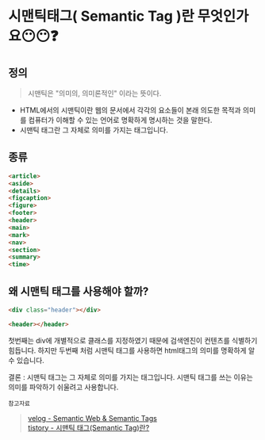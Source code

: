 # 시맨틱태그( Semantic Tag )란 무엇인가요😶😶❓

## 정의
> 시맨틱은 "의미의, 의미론적인" 이라는 뜻이다.
- HTML에서의 시맨틱이란 웹의 문서에서 각각의 요소들이 본래 의도한 목적과 의미를 컴퓨터가 이해할 수 있는 언어로 명확하게 명시하는 것을 말한다.
- 시맨틱 태그란 그 자체로 의미를 가지는 태그입니다.


## 종류
```html
<article>
<aside>
<details>
<figcaption>
<figure>
<footer>
<header>
<main>
<mark>
<nav>
<section>
<summary>
<time>
```

## 왜 시맨틱 태그를 사용해야 할까?
```html
<div class="header"></div>
```
```html
<header></header>
```
첫번째는 div에 개별적으로 클래스를 지정하였기 때문에 검색엔진이 컨텐츠를 식별하기 힘듭니다. 하지만 두번째 처럼 시맨틱 태그를 사용하면 html태그의 의미를 명확하게 알 수 있습니다.   


결론 : 시맨틱 태그는 그 자체로 의미를 가지는 태그입니다. 시맨틱 태그를 쓰는 이유는 의미를 파악하기 쉬울려고 사용합니다. 

`참고자료`  
> [velog - Semantic Web & Semantic Tags](https://velog.io/@oneook/Semantic-Web-Semantic-Tags)  
[tistory - 시맨틱 태그(Semantic Tag)란?](https://hianna.tistory.com/278)